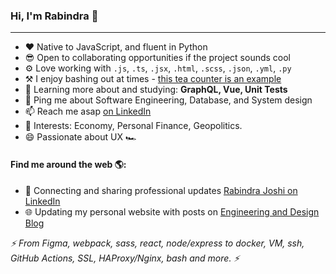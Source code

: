 ### Hi, I'm Rabindra 👋
---

<!--
- 👨‍💻 Senior Software Engineer @ **[Monotype](https://www.monotype.com/)**
-->
- ❤️ Native to JavaScript, and fluent in Python
- 😎 Open to collaborating opportunities if the project sounds cool
- ⚙️ Love working with `.js`, `.ts`, `.jsx`, `.html`, `.scss`, `.json`, `.yml`, `.py`
- ⚒️ I enjoy bashing out at times - [this tea counter is an example](https://github.com/therj/chiyaaa)
- 🌱 Learning more about and studying: **GraphQL, Vue, Unit Tests**
- 💬 Ping me about Software Engineering, Database, and System design
- 📫 Reach me asap [on LinkedIn](https://www.linkedin.com/in/rabindrajoshi/)
- 💜 Interests: Economy, Personal Finance, Geopolitics.
- 😄 Passionate about UX 🏎️


<!--

- 🤔 I’m looking for help with conducting workshops.
- 😄 Pronouns: ...
- ⚡ Fun fact: ...
-->

#### Find me around the web 🌎:
- 💼 Connecting and sharing professional updates [Rabindra Joshi on LinkedIn](https://www.linkedin.com/in/rabindrajoshi/)
- 🌐 Updating my personal website with posts on [Engineering and Design Blog](https://rjoshi.net/blog/)


*⚡ From Figma, webpack, sass, react, node/express to docker, VM, ssh, GitHub Actions, SSL, HAProxy/Nginx, bash and more. 
⚡*
